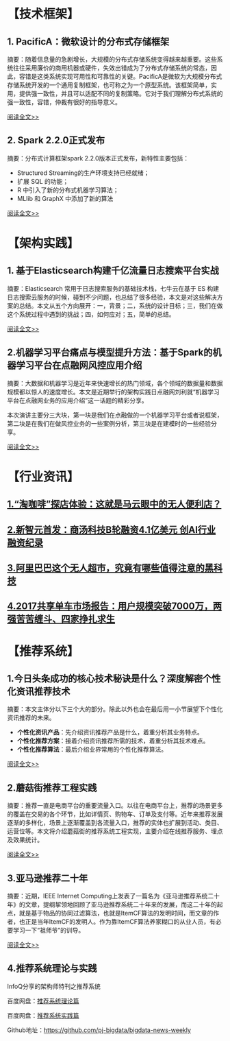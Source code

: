 # 【技术框架】

## **1. PacificA：微软设计的分布式存储框架**

摘要：随着信息量的急剧增长，大规模的分布式存储系统变得越来越重要。这些系统往往采用廉价的商用机器或硬件，失效出错成为了分布式存储系统的常态，因此，容错是这类系统实现可用性和可靠性的关键。PacificA是微软为大规模分布式存储系统开发的一个通用复制框架，也可称之为一个原型系统。该框架简单，实用，提供强一致性，并且可以适配不同的复制策略。它对于我们理解分布式系统的强一致性，容错，仲裁有很好的指导意义。

[阅读全文>>](https://zhuanlan.zhihu.com/p/27582424)

 

## **2. Spark 2.2.0正式发布**

摘要：分布式计算框架spark 2.2.0版本正式发布，新特性主要包括：

- Structured Streaming的生产环境支持已经就绪；
- 扩展 SQL 的功能；
- R 中引入了新的分布式机器学习算法；
- MLlib 和 GraphX 中添加了新的算法

[阅读全文>>](http://spark.apache.org/releases/spark-release-2-2-0.html)

 

# 【架构实践】

## 1. 基于Elasticsearch构建千亿流量日志搜索平台实战

摘要：Elasticsearch 常用于日志搜索服务的基础技术栈，七牛云在基于 ES 构建日志搜索云服务的时候，碰到不少问题，也总结了很多经验，本文是对这些解决方案的总结。本文从五个方向展开：一，背景；二，系统的设计目标；三，我们在做这个系统过程中遇到的挑战；四，如何应对；五，简单的总结。

[阅读全文>>](https://mp.weixin.qq.com/s?__biz=MzAwMDU1MTE1OQ==&mid=2653548856&idx=1&sn=eda083752319e317c6903017c84d849d)

 

## 2.机器学习平台痛点与模型提升方法：基于Spark的机器学习平台在点融网风控应用介绍

摘要：大数据和机器学习是近年来快速增长的热门领域，各个领域的数据量和数据规模都以惊人的速度增长。本文是近期举行的架构实践日点融网刘利就“机器学习平台在点融网业务的应用介绍”这一话题的精彩分享。

本次演讲主要分三大块，第一块是我们在点融做的一个机器学习平台或者说框架，第二块是在我们在做风控业务的一些案例分析，第三块是在建模时的一些经验分享。

[阅读全文>>](https://mp.weixin.qq.com/s?__biz=MzAwMDU1MTE1OQ==&mid=2653548867&idx=1&sn=f2a7f1a4f874d47a1ad97bf59f5ce696)

 

# 【行业资讯】

## [1.“淘咖啡”探店体验：这就是马云眼中的无人便利店？](https://www.huxiu.com/article/204333.html)

## [2.新智元首发：商汤科技B轮融资4.1亿美元 创AI行业融资纪录](https://zhuanlan.zhihu.com/p/27825775)

## [3.阿里巴巴这个无人超市，究竟有哪些值得注意的黑科技](https://zhuanlan.zhihu.com/p/27755173)

## [4.2017共享单车市场报告：用户规模突破7000万，两强苦苦缠斗、四家挣扎求生](https://mp.weixin.qq.com/s?__biz=MjM5MDk2NzM0Ng==&mid=2651507598&idx=1&sn=5cb27c943e80deae5e10856834542bf6)

 

# 【推荐系统】

## 1.今日头条成功的核心技术秘诀是什么？深度解密个性化资讯推荐技术

摘要：本文主体分以下三个大的部分。除此以外也会在最后用一小节展望下个性化资讯推荐的未来。

- **个性化资讯产品**：先介绍资讯推荐产品是什么，着重分析其业务特点。
- **个性化推荐方案**：接着介绍资讯推荐所需的技术，着重分析其技术难点。
- **个性化推荐算法**：最后介绍业界常用的个性化推荐算法。

[阅读全文>>](https://m.leiphone.com/news/201707/YYoc8r9MWsBy2QAC.html)

 

## 2.蘑菇街推荐工程实践

摘要：推荐一直是电商平台的重要流量入口。以往在电商平台上，推荐的场景更多的覆盖在交易的各个环节，比如详情页、购物车、订单及支付等。近年来推荐发展逐渐的多样化，场景上逐渐覆盖到各流量入口，推荐的实体也扩展到活动、类目、运营位等。本文将介绍蘑菇街的推荐系统工程实现，主要介绍在线推荐服务、埋点及效果统计。

[阅读全文>>](https://mp.weixin.qq.com/s/2SkhIfdgFxWQXIRZ55fLag)

 

## 3.亚马逊推荐二十年

摘要：近期，IEEE Internet Computing上发表了一篇名为《亚马逊推荐系统二十年》的文章，提纲挈领地回顾了亚马逊推荐系统二十年来的发展，而这二十年的起点，就是基于物品的协同过滤算法，也就是ItemCF算法的发明时间，而文章的作者，也正是当年ItemCF的发明人。作为靠ItemCF算法养家糊口的从业人员，有必要学习一下“祖师爷”的训导。

[阅读全文>>](https://mp.weixin.qq.com/s/XM2-5qfhOvydHoSV-x-WAQ)

 

## 4.推荐系统理论与实践

InfoQ分享的架构师特刊之推荐系统

百度网盘：[推荐系统理论篇](https://pan.baidu.com/s/1nu6hG2d)

百度网盘：[推荐系统实践篇](https://pan.baidu.com/s/1c160aQG)



Github地址：https://github.com/pj-bigdata/bigdata-news-weekly